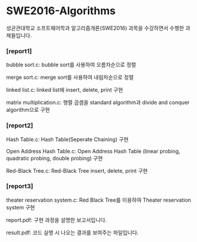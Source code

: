 # SWE2016-Algorithms

성균관대학교 소프트웨어학과 알고리즘개론(SWE2016) 과목을 수강하면서 수행한 과제들입니다.

### [report1]

bubble sort.c: bubble sort를 사용하여 오름차순으로 정렬

merge sort.c: merge sort를 사용하여 내림차순으로 정렬

linked list.c: linked list에 insert, delete, print 구현

matrix multiplication.c: 행렬 곱셈을 standard algorithm과 divide and conquer algorithm으로 구현

### [report2]

Hash Table.c: Hash Table(Seperate Chaining) 구현

Open Address Hash Table.c: Open Address Hash Table (linear probing, quadratic probing, double probing) 구현

Red-Black Tree.c: Red-Black Tree insert, delete, print 구현

### [report3]

theater reservation system.c: Red Black Tree를 이용하여 Theater reservation system 구현

report.pdf: 구현 과정을 설명한 보고서입니다.

result.pdf: 코드 실행 시 나오는 결과를 보여주는 파일입니다.
